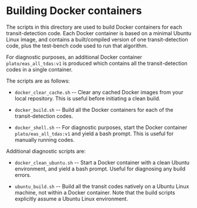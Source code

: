 # Building Docker containers

The scripts in this directory are used to build Docker containers for each transit-detection code. Each Docker container is based on a minimal Ubuntu Linux image, and contains a built/compiled version of one transit-detection code, plus the test-bench code used to run that algorithm.

For diagnostic purposes, an additional Docker container `plato/eas_all_tdas:v1` is produced which contains all the transit-detection codes in a single container.

The scripts are as follows:

* `docker_clear_cache.sh` -- Clear any cached Docker images from your local repository. This is useful before initiating a clean build.

* `docker_build.sh` -- Build all the Docker containers for each of the transit-detection codes.

* `docker_shell.sh` -- For diagnostic purposes, start the Docker container `plato/eas_all_tdas:v1` and yield a bash prompt. This is useful for manually running codes.

Additional diagnostic scripts are:

* `docker_clean_ubuntu.sh` -- Start a Docker container with a clean Ubuntu environment, and yield a bash prompt. Useful for diagnosing any build errors.

* `ubuntu_build.sh` -- Build all the transit codes natively on a Ubuntu Linux machine, not within a Docker container. Note that the build scripts explicitly assume a Ubuntu Linux environment.

